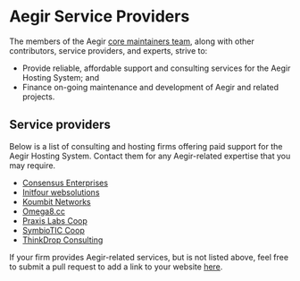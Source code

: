 Aegir Service Providers
=======================


The members of the Aegir [core maintainers team](/community/core-team.md), along with other contributors, service providers, and experts, strive to:

* Provide reliable, affordable support and consulting services for the Aegir Hosting System; and
* Finance on-going maintenance and development of Aegir and related projects.


Service providers
-----------------

Below is a list of consulting and hosting firms offering paid support for the Aegir Hosting System.  Contact them for any Aegir-related expertise that you may require.

* [Consensus Enterprises](https://consensus.enterprises/)
* [Initfour websolutions](https://www.initfour.nl)
* [Koumbit Networks](https://www.koumbit.org)
* [Omega8.cc](https://omega8.cc/)
* [Praxis Labs Coop](https://praxis.coop)
* [SymbioTIC Coop](https://www.symbiotic.coop)
* [ThinkDrop Consulting](http://www.thinkdrop.net)

If your firm provides Aegir-related services, but is not listed above, feel free to submit a pull request to add a link to your website [here](https://github.com/aegir-project/documentation).
